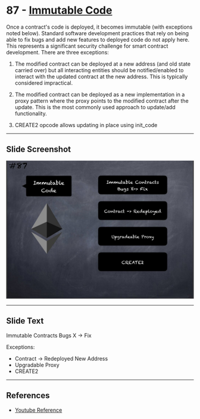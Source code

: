 # 87 - [Immutable Code](Immutable%20Code.md)

Once a contract's code is deployed, it becomes immutable (with exceptions noted below). Standard software development practices that rely on being able to fix bugs and add new features to deployed code do not apply here. This represents a significant security challenge for smart contract development. There are three exceptions:

1. The modified contract can be deployed at a new address (and old state carried over) but all interacting entities should be notified/enabled to interact with the updated contract at the new address. This is typically considered impractical.
    
2. The modified contract can be deployed as a new implementation in a proxy pattern where the proxy points to the modified contract after the update. This is the most commonly used approach to update/add functionality.
    
3. CREATE2 opcode allows updating in place using init_code

___
## Slide Screenshot
![087.jpg](../../images/1.%20Ethereum%20101/087.jpg)
___
## Slide Text
Immutable Contracts
Bugs X ->  Fix

Exceptions:
- Contract -> Redeployed New Address
- Upgradable Proxy
- CREATE2
___
## References
- [Youtube Reference](https://youtu.be/I-TjCtjDs1M?t=1016)

 

